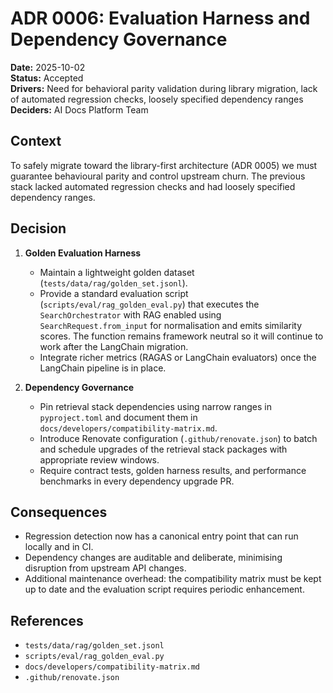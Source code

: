 # ADR 0006: Evaluation Harness and Dependency Governance

**Date:** 2025-10-02  
**Status:** Accepted  
**Drivers:** Need for behavioral parity validation during library migration, lack of automated regression checks, loosely specified dependency ranges  
**Deciders:** AI Docs Platform Team

## Context

To safely migrate toward the library-first architecture (ADR 0005) we must
guarantee behavioural parity and control upstream churn. The previous stack
lacked automated regression checks and had loosely specified dependency ranges.

## Decision

1. **Golden Evaluation Harness**
   - Maintain a lightweight golden dataset (`tests/data/rag/golden_set.jsonl`).
   - Provide a standard evaluation script (`scripts/eval/rag_golden_eval.py`)
     that executes the `SearchOrchestrator` with RAG enabled using
     `SearchRequest.from_input` for normalisation and emits similarity scores.
     The function remains framework neutral so it will continue to work after
     the LangChain migration.
   - Integrate richer metrics (RAGAS or LangChain evaluators) once the
     LangChain pipeline is in place.

2. **Dependency Governance**
   - Pin retrieval stack dependencies using narrow ranges in
     `pyproject.toml` and document them in
     `docs/developers/compatibility-matrix.md`.
   - Introduce Renovate configuration (`.github/renovate.json`) to batch and
     schedule upgrades of the retrieval stack packages with appropriate review
     windows.
   - Require contract tests, golden harness results, and performance benchmarks
     in every dependency upgrade PR.

## Consequences

- Regression detection now has a canonical entry point that can run locally and
  in CI.
- Dependency changes are auditable and deliberate, minimising disruption from
  upstream API changes.
- Additional maintenance overhead: the compatibility matrix must be kept up to
  date and the evaluation script requires periodic enhancement.

## References

- `tests/data/rag/golden_set.jsonl`
- `scripts/eval/rag_golden_eval.py`
- `docs/developers/compatibility-matrix.md`
- `.github/renovate.json`
